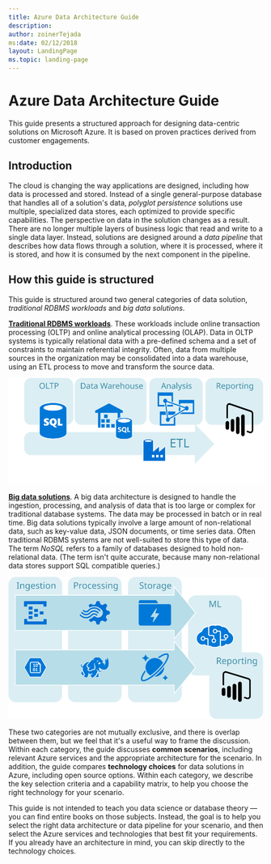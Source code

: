 ```yaml
---
title: Azure Data Architecture Guide
description: 
author: zoinerTejada
ms:date: 02/12/2018
layout: LandingPage
ms.topic: landing-page
---
```


# Azure Data Architecture Guide

This guide presents a structured approach for designing data-centric solutions on Microsoft Azure. It is based on proven practices derived from customer engagements.

## Introduction

The cloud is changing the way applications are designed, including how data is processed and stored. Instead of a single general-purpose database that handles all of a solution's data, _polyglot persistence_ solutions use multiple, specialized data stores, each optimized to provide specific capabilities. The perspective on data in the solution changes as a result. There are no longer multiple layers of business logic that read and write to a single data layer. Instead, solutions are designed around a *data pipeline* that describes how data flows through a solution, where it is processed, where it is stored, and how it is consumed by the next component in the pipeline. 

## How this guide is structured

This guide is structured around two general categories of data solution, *traditional RDBMS workloads* and *big data solutions*. 

**[Traditional RDBMS workloads](./relational-data/index.md)**. These workloads include online transaction processing (OLTP) and online analytical processing (OLAP). Data in OLTP systems is typically relational data with a pre-defined schema and a set of constraints to maintain referential integrity. Often, data from multiple sources in the organization may be consolidated into a data warehouse, using an ETL process to move and transform the source data.

![](./images/guide-rdbms.svg)

**[Big data solutions](./big-data/index.md)**. A big data architecture is designed to handle the ingestion, processing, and analysis of data that is too large or complex for traditional database systems. The data may be processed in batch or in real time. Big data solutions typically involve a large amount of non-relational data, such as key-value data, JSON documents, or time series data. Often traditional RDBMS systems are not well-suited to store this type of data. The term *NoSQL* refers to a family of databases designed to hold non-relational data. (The term isn't quite accurate, because many non-relational data stores support SQL compatible queries.)

![](./images/guide-big-data.svg)

These two categories are not mutually exclusive, and there is overlap between them, but we feel that it's a useful way to frame the discussion. Within each category, the guide discusses **common scenarios**, including relevant Azure services and the appropriate architecture for the scenario. In addition, the guide compares **technology choices** for data solutions in Azure, including open source options. Within each category, we describe the key selection criteria and a capability matrix, to help you choose the right technology for your scenario. 

This guide is not intended to teach you data science or database theory &mdash; you can find entire books on those subjects. Instead, the goal is to help you select the right data architecture or data pipeline for your scenario, and then select the Azure services and technologies that best fit your requirements. If you already have an architecture in mind, you can skip directly to the technology choices.
